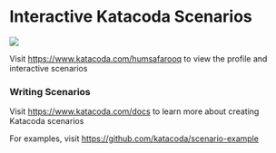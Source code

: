 # Interactive Katacoda Scenarios

[![](http://shields.katacoda.com/katacoda/humsafarooq/count.svg)](https://www.katacoda.com/humsafarooq "Get your profile on Katacoda.com")

Visit https://www.katacoda.com/humsafarooq to view the profile and interactive scenarios

### Writing Scenarios
Visit https://www.katacoda.com/docs to learn more about creating Katacoda scenarios

For examples, visit https://github.com/katacoda/scenario-example

